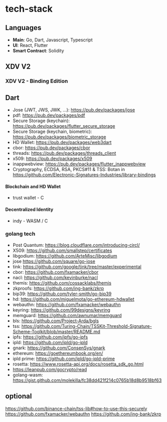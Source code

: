# tech-stack

## Languages

- **Main**: Go, Dart, Javascript, Typescript
- **UI**: React, Flutter
- **Smart Contract**: Solidity

## XDV V2


### XDV V2 - Binding Edition

## Dart

- Jose (JWT, JWS, JWK, ...): https://pub.dev/packages/jose
- pdf: https://pub.dev/packages/pdf
- Secure Storage (keychain): https://pub.dev/packages/flutter_secure_storage
- Secure Storage (keychain, biometric): https://pub.dev/packages/biometric_storage
- HD Wallet: https://pub.dev/packages/web3dart
- cbor: https://pub.dev/packages/cbor
- threads: https://pub.dev/packages/threads_client
- x509: https://pub.dev/packages/x509
- inappwebview: https://pub.dev/packages/flutter_inappwebview
- Cryptography, ECDSA, RSA, PKCS#11 & TSS: Botan in  https://github.com/Electronic-Signatures-Industries/library-bindings


#### Blockchain and HD Wallet
- trust wallet - C

#### Decentralized Identity
- indy - WASM / C


### golang tech

- Post Quantum: https://blog.cloudflare.com/introducing-circl/
- X509: https://github.com/smallstep/certificates
- libgodium: https://github.com/ArteMisc/libgodium
- jose https://github.com/square/go-jose
- tink: https://github.com/google/tink/tree/master/experimental
- cbor: https://github.com/fxamacker/cbor
- nacl: https://github.com/kevinburke/nacl
- themis: https://github.com/cossacklabs/themis
- zkproofs: https://github.com/ing-bank/zkrp
- bip39: https://github.com/tyler-smith/go-bip39
- hd: https://github.com/miguelmota/go-ethereum-hdwallet
- webauthn: https://github.com/fxamacker/webauthn
- keyring:    https://github.com/99designs/keyring
- memguard: https://github.com/awnumar/memguard
- bls: https://github.com/Project-Arda/bgls
- tss:  https://github.com/Turing-Chain/TSSKit-Threshold-Signature-Scheme-Toolkit/blob/master/README.md
- ipfs: https://github.com/ipfs/go-ipfs
- ipld: https://github.com/ipld/go-ipld
- gnark: https://github.com/ConsenSys/gnark
- ethereum: https://goethereumbook.org/en/      
- ipld prime: https://github.com/ipld/go-ipld-prime
- rosetta: https://www.rosetta-api.org/docs/rosetta_sdk_go.html
-  https://leanpub.com/gocrypto/read
- golang-wasm: https://gist.github.com/molekilla/fc38dd421f214c0765b18d8b9518bf63


## optional
https://github.com/binance-chain/tss-lib#how-to-use-this-securely
https://github.com/fxamacker/webauthn
https://github.com/ing-bank/zkrp

